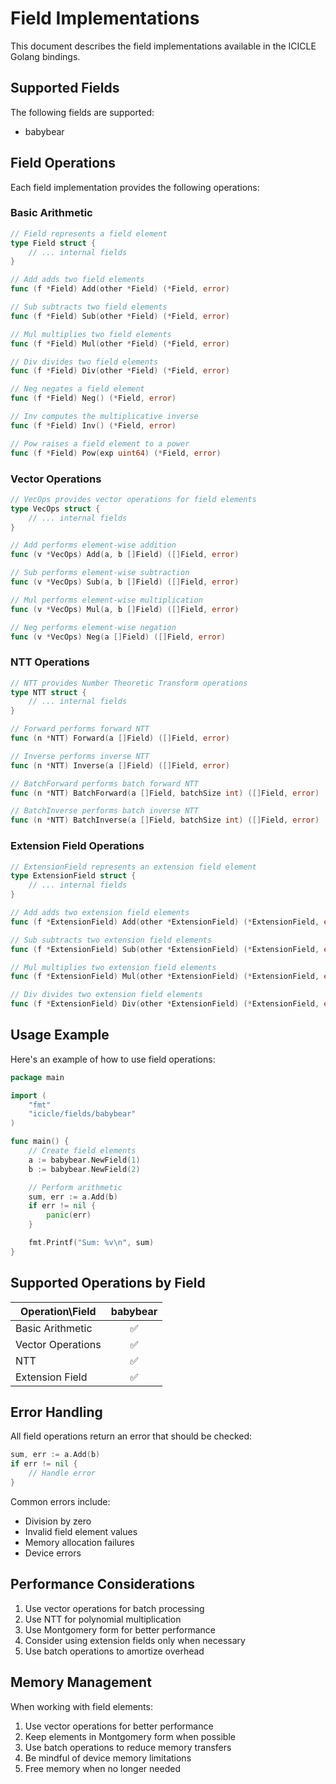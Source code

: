 # Field Implementations

This document describes the field implementations available in the ICICLE Golang bindings.

## Supported Fields

The following fields are supported:

- babybear

## Field Operations

Each field implementation provides the following operations:

### Basic Arithmetic

```go
// Field represents a field element
type Field struct {
    // ... internal fields
}

// Add adds two field elements
func (f *Field) Add(other *Field) (*Field, error)

// Sub subtracts two field elements
func (f *Field) Sub(other *Field) (*Field, error)

// Mul multiplies two field elements
func (f *Field) Mul(other *Field) (*Field, error)

// Div divides two field elements
func (f *Field) Div(other *Field) (*Field, error)

// Neg negates a field element
func (f *Field) Neg() (*Field, error)

// Inv computes the multiplicative inverse
func (f *Field) Inv() (*Field, error)

// Pow raises a field element to a power
func (f *Field) Pow(exp uint64) (*Field, error)
```

### Vector Operations

```go
// VecOps provides vector operations for field elements
type VecOps struct {
    // ... internal fields
}

// Add performs element-wise addition
func (v *VecOps) Add(a, b []Field) ([]Field, error)

// Sub performs element-wise subtraction
func (v *VecOps) Sub(a, b []Field) ([]Field, error)

// Mul performs element-wise multiplication
func (v *VecOps) Mul(a, b []Field) ([]Field, error)

// Neg performs element-wise negation
func (v *VecOps) Neg(a []Field) ([]Field, error)
```

### NTT Operations

```go
// NTT provides Number Theoretic Transform operations
type NTT struct {
    // ... internal fields
}

// Forward performs forward NTT
func (n *NTT) Forward(a []Field) ([]Field, error)

// Inverse performs inverse NTT
func (n *NTT) Inverse(a []Field) ([]Field, error)

// BatchForward performs batch forward NTT
func (n *NTT) BatchForward(a []Field, batchSize int) ([]Field, error)

// BatchInverse performs batch inverse NTT
func (n *NTT) BatchInverse(a []Field, batchSize int) ([]Field, error)
```

### Extension Field Operations

```go
// ExtensionField represents an extension field element
type ExtensionField struct {
    // ... internal fields
}

// Add adds two extension field elements
func (f *ExtensionField) Add(other *ExtensionField) (*ExtensionField, error)

// Sub subtracts two extension field elements
func (f *ExtensionField) Sub(other *ExtensionField) (*ExtensionField, error)

// Mul multiplies two extension field elements
func (f *ExtensionField) Mul(other *ExtensionField) (*ExtensionField, error)

// Div divides two extension field elements
func (f *ExtensionField) Div(other *ExtensionField) (*ExtensionField, error)
```

## Usage Example

Here's an example of how to use field operations:

```go
package main

import (
    "fmt"
    "icicle/fields/babybear"
)

func main() {
    // Create field elements
    a := babybear.NewField(1)
    b := babybear.NewField(2)

    // Perform arithmetic
    sum, err := a.Add(b)
    if err != nil {
        panic(err)
    }

    fmt.Printf("Sum: %v\n", sum)
}
```

## Supported Operations by Field

| Operation\Field | babybear |
| --- | :---: |
| Basic Arithmetic | ✅ |
| Vector Operations | ✅ |
| NTT | ✅ |
| Extension Field | ✅ |

## Error Handling

All field operations return an error that should be checked:

```go
sum, err := a.Add(b)
if err != nil {
    // Handle error
}
```

Common errors include:
- Division by zero
- Invalid field element values
- Memory allocation failures
- Device errors

## Performance Considerations

1. Use vector operations for batch processing
2. Use NTT for polynomial multiplication
3. Use Montgomery form for better performance
4. Consider using extension fields only when necessary
5. Use batch operations to amortize overhead

## Memory Management

When working with field elements:
1. Use vector operations for better performance
2. Keep elements in Montgomery form when possible
3. Use batch operations to reduce memory transfers
4. Be mindful of device memory limitations
5. Free memory when no longer needed 